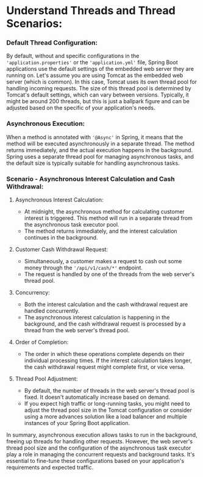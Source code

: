 # Understand Threads and Thread Scenarios:

### Default Thread Configuration:
By default, without and specific configurations in the `'application.properties'` or the
`'application.yml'` file, Spring Boot applications use the default settings of the embedded
web server they are running on. Let's assume you are using Tomcat as the embedded web server
(which is common). In this case, Tomcat uses its own thread pool for handling incoming
requests. The size of this thread pool is determined by Tomcat's default settings, which can
vary between versions. Typically, it might be around 200 threads, but this is just a ballpark
figure and can be adjusted based on the specific of your application's needs.

### Asynchronous Execution:
When a method is annotated with `'@Async'` in Spring, it means that the method will be
executed asynchronously in a separate thread. The method returns immediately, and the actual
execution happens in the background. Spring uses a separate thread pool for managing
asynchronous tasks, and the default size is typically suitable for handling asynchronous
tasks.

### Scenario - Asynchronous Interest Calculation and Cash Withdrawal:

1. Asynchronous Interest Calculation:
   - At midnight, the asynchronous method for calculating customer interest is triggered.
   This method will run in a separate thread from the asynchronous task executor pool.
   - The method returns immediately, and the interest calculation continues in the background.

2. Customer Cash Withdrawal Request:
   - Simultaneously, a customer makes a request to cash out some money through the
   `'/api/v1/cash/*'` endpoint.
   - The request is handled by one of the threads from the web server's thread pool.

3. Concurrency:
   - Both the interest calculation and the cash withdrawal request are handled concurrently.
   - The asynchronous interest calculation is happening in the background, and the cash
   withdrawal request is processed by a thread from the web server's thread pool.

4. Order of Completion:
   - The order in which these operations complete depends on their individual processing
   times. If the interest calculation takes longer, the cash withdrawal request might
   complete first, or vice versa.

5. Thread Pool Adjustment:
   - By default, the number of threads in the web server's thread pool is fixed. It doesn't
   automatically increase based on demand.
   - If you expect high traffic or long-running tasks, you might need to adjust the thread
   pool size in the Tomcat configuration or consider using a more advances solution like a
   load balancer and multiple instances of your Spring Boot application.

In summary, asynchronous execution allows tasks to run in the background, freeing up threads
for handling other requests. However, the web server's thread pool size and the configuration
of the asynchronous task executor play a role in managing the concurrent requests and
background tasks. It's essential to fine-tune these configurations based on your application's
requirements and expected traffic.
